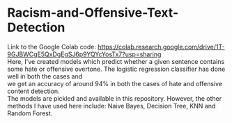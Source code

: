 # Racism-and-Offensive-Text-Detection

Link to the Google Colab code: https://colab.research.google.com/drive/1T-9GJBWCgE5QxDgEgSJ6p9YQYcYosTx7?usp=sharing <br>
Here, I've created models which predict whether a given sentence contains some hate or offensive overtone. The logistic regression classifier has done well in both the cases and<br>
we get an accuracy of around 94% in both the cases of hate and offensive content detection.<br>
The models are pickled and available in this repository. However, the other methods I have used here include: Naive Bayes, Decision Tree, KNN and Random Forest.
